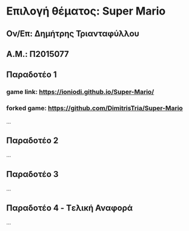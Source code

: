 # Επιλογή θέματος: Super Mario

## Ον/Επ: Δημήτρης Τριανταφύλλου
## Α.Μ.: Π2015077

## Παραδοτέο 1

### game link: https://ioniodi.github.io/Super-Mario/
### forked game: https://github.com/DimitrisTria/Super-Mario
...
## Παραδοτέο 2
...
## Παραδοτέο 3
...
## Παραδοτέο 4 - Tελική Αναφορά
...
